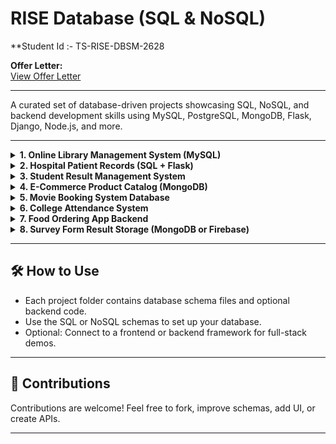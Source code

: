 
# RISE Database (SQL & NoSQL) 

**Student Id :- TS-RISE-DBSM-2628

**Offer Letter:**  
[View Offer Letter](https://drive.google.com/file/d/1wMTbnMURJVXe2ywfG19PBcWZa1NrJppE/view?usp=drivesdk)

---

A curated set of database-driven projects showcasing SQL, NoSQL, and backend development skills using MySQL, PostgreSQL, MongoDB, Flask, Django, Node.js, and more.

---

<details>
  <summary><strong>1. Online Library Management System (MySQL)</strong></summary>

**Problem:**  
Manual library systems make it difficult to track books, issues, and returns efficiently.

**Objective:**  
Develop a MySQL-based database to manage books, student records, issue-return logs, and generate reports.

**Requirements:**  
- MySQL  
- Optional Frontend: PHP / Flask / Java  
- Tables: `Books`, `Students`, `IssueLogs`, `Admins`

**Expected Outcome:**  
A structured database backend that can be connected to any web or desktop app to manage a digital library efficiently.

</details>

<details>
  <summary><strong>2. Hospital Patient Records (SQL + Flask)</strong></summary>

**Problem:**  
Hospitals need to manage growing patient and doctor records efficiently.

**Objective:**  
Create a CRUD web application using Flask and SQL to manage patient data.

**Requirements:**  
- SQLite or PostgreSQL  
- Flask (Python framework)  
- Bootstrap for UI  
- Tables: `Patients`, `Doctors`, `Appointments`

**Expected Outcome:**  
A complete web-based patient management tool ideal for portfolios and educational purposes.

</details>

<details>
  <summary><strong>3. Student Result Management System</strong></summary>

**Problem:**  
Schools and colleges need efficient systems for grade entry, evaluation, and reporting.

**Objective:**  
Design a result-tracking database for storing scores, grades, attendance, and performance metrics.

**Requirements:**  
- MySQL or PostgreSQL  
- Optional Frontend: Django / Flask  
- Tables: `Students`, `Subjects`, `Marks`, `Results`

**Expected Outcome:**  
A reliable backend solution for generating report cards and analyzing academic performance.

</details>

<details>
  <summary><strong>4. E-Commerce Product Catalog (MongoDB)</strong></summary>

**Problem:**  
E-commerce systems require flexible databases to handle various product types and user data.

**Objective:**  
Design a NoSQL MongoDB schema for managing product data, categories, and customer reviews.

**Requirements:**  
- MongoDB  
- JSON Schema Design  
- Optional: Express.js + Node.js + React

**Expected Outcome:**  
A scalable and flexible product catalog backend for e-commerce platforms.

</details>

<details>
  <summary><strong>5. Movie Booking System Database</strong></summary>

**Problem:**  
Movie ticket booking systems need real-time seat tracking and showtime management.

**Objective:**  
Build a relational database to manage theatres, shows, customers, and seat bookings.

**Requirements:**  
- MySQL or PostgreSQL  
- Tables: `Theatres`, `Shows`, `Seats`, `Customers`, `Bookings`

**Expected Outcome:**  
A robust backend database suitable for real-time movie ticket booking applications.

</details>

<details>
  <summary><strong>6. College Attendance System</strong></summary>

**Problem:**  
Manual attendance processes are slow, error-prone, and hard to analyze.

**Objective:**  
Create a digital system to track student attendance and generate reports on defaulters and attendance trends.

**Requirements:**  
- MySQL or SQLite  
- Optional: Web UI using Flask or Django  
- Tables: `Students`, `Subjects`, `AttendanceLogs`

**Expected Outcome:**  
An analytical, digital attendance tracking system with exportable reports and defaulter identification.

</details>

<details>
  <summary><strong>7. Food Ordering App Backend</strong></summary>

**Problem:**  
Online food delivery platforms need structured and scalable databases.

**Objective:**  
Build a normalized backend schema to handle users, restaurants, menus, and orders.

**Requirements:**  
- MySQL or PostgreSQL  
- Tables: `Users`, `Orders`, `Items`, `Restaurants`

**Expected Outcome:**  
A complete backend schema for powering any food ordering application.

</details>

<details>
  <summary><strong>8. Survey Form Result Storage (MongoDB or Firebase)</strong></summary>

**Problem:**  
Survey and feedback responses lose significance without proper data collection and analysis.

**Objective:**  
Design a NoSQL backend to store and analyze responses from educational or career guidance surveys.

**Requirements:**  
- MongoDB Atlas or Firebase Realtime DB  
- JSON-based form structure  
- Optional Frontend: React or Angular

**Expected Outcome:**  
A scalable backend to capture and query dynamic form data from students and trainees efficiently.

</details>

---

## 🛠️ How to Use

- Each project folder contains database schema files and optional backend code.  
- Use the SQL or NoSQL schemas to set up your database.  
- Optional: Connect to a frontend or backend framework for full-stack demos.

---

## 🤝 Contributions

Contributions are welcome! Feel free to fork, improve schemas, add UI, or create APIs.

---

